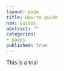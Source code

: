 ```yaml
---
layout: page
title: How-to guide
nav: Guides
abstract: ""
categories:
- pages
published: true
---
```


This is a trial